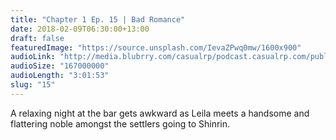 ```yaml
---
title: "Chapter 1 Ep. 15 | Bad Romance"
date: 2018-02-09T06:30:00+13:00
draft: false
featuredImage: "https://source.unsplash.com/IevaZPwq0mw/1600x900"
audioLink: "http://media.blubrry.com/casualrp/podcast.casualrp.com/public/EP%20015%20-%20Bad%20Romance.mp3"
audioSize: "167000000"
audioLength: "3:01:53"
slug: "15"
---
```


A relaxing night at the bar gets awkward as Leila meets a handsome and flattering noble amongst the settlers going to Shinrin.
